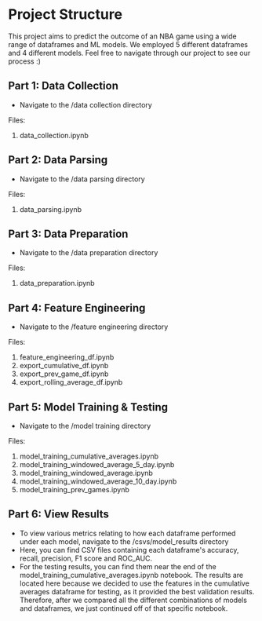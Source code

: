 # Project Structure

This project aims to predict the outcome of an NBA game using a wide range of dataframes and ML models. We employed 5 different dataframes and 4 different models. Feel free to navigate through our project to see our process :)

## Part 1: Data Collection

- Navigate to the /data collection directory

Files:
1. data_collection.ipynb

## Part 2: Data Parsing

- Navigate to the /data parsing directory

Files:
1. data_parsing.ipynb

## Part 3: Data Preparation

- Navigate to the /data preparation directory
  
Files:
1. data_preparation.ipynb

## Part 4: Feature Engineering

- Navigate to the /feature engineering directory

Files:
1. feature_engineering_df.ipynb
2. export_cumulative_df.ipynb
3. export_prev_game_df.ipynb
4. export_rolling_average_df.ipynb

## Part 5: Model Training & Testing

- Navigate to the /model training directory

Files:
1. model_training_cumulative_averages.ipynb
2. model_training_windowed_average_5_day.ipynb
3. model_training_windowed_average.ipynb
4. model_training_windowed_average_10_day.ipynb
5. model_training_prev_games.ipynb

## Part 6: View Results

- To view various metrics relating to how each dataframe performed under each model, navigate to the /csvs/model_results directory
- Here, you can find CSV files containing each dataframe's accuracy, recall, precision, F1 score and ROC_AUC.
- For the testing results, you can find them near the end of the model_training_cumulative_averages.ipynb notebook. The results are located here because we decided to use the features in the cumulative averages dataframe for testing, as it provided the best validation results. Therefore, after we compared all the different combinations of models and dataframes, we just continued off of that specific notebook.
